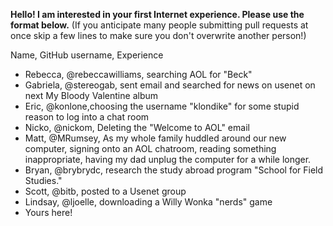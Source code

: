 **Hello! I am interested in your first Internet experience. Please use the format below.** 
(If you anticipate many people submitting pull requests at once skip a few lines to make sure you don't overwrite another person!)

Name, GitHub username, Experience 

* Rebecca, @rebeccawilliams, searching AOL for "Beck"   
* Gabriela, @stereogab, sent email and searched for news on usenet on next My Bloody Valentine album  
* Eric, @konlone,choosing the username "klondike" for some stupid reason to log into a chat room  
* Nicko, @nickom, Deleting the "Welcome to AOL" email   
* Matt, @MRumsey, As my whole family huddled around our new computer, signing onto an AOL chatroom, reading something inappropriate, having my dad unplug the computer for a while longer.  
* Bryan, @brybrydc, research the study abroad program "School for Field Studies."   
* Scott, @bitb, posted to a Usenet group    
* Lindsay, @ljoelle, downloading a Willy Wonka "nerds" game  
* Yours here!
